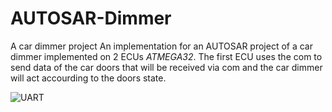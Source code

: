 # AUTOSAR-Dimmer
A car dimmer project
An implementation for an AUTOSAR project of a car dimmer implemented on 2 ECUs *ATMEGA32*.
The first ECU uses the com to send data of the car doors that will be received via com and the car dimmer will act accourding to the doors state.

![UART](https://user-images.githubusercontent.com/46197627/79687929-df135b80-824a-11ea-8791-e4c0bae573ec.png)

